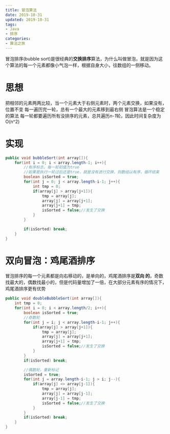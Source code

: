 ```yaml
---
title: 冒泡算法
date: 2019-10-31
updated: 2019-10-31
tags:
- Java
- 排序
categories:
- 算法之旅
---
```


冒泡排序(bubble sort)是很经典的**交换排序**算法，为什么叫做冒泡，就是因为这个算法的每一个元素都像小气泡一样，根据自身大小，往数组的一侧移动。

# 思想
把相邻的元素两两比较，当一个元素大于右侧元素时，两个元素交换，如果没有，位置不变
每一遍历完一轮，总有一个最大的元素移到最右侧
冒泡算法是一个稳定的算法
每一轮都要遍历所有没排序的元素，总共遍历*n-1*轮，因此时间复杂度为O(n^2)

# 实现
```java
public void bubbleSort(int array[]){
    for(int i = 0; i < array.length-1; i++){
        //有序标志，每一轮初值为true
        //如果是执行一轮过后还是true，就是没有进行交换，则数组以有序，循环结束
        boolean isSorted = true;
        for(int j = 0; j < array.length-i-1; j++){
            int tmp = 0;
            if(array[j] > array[j+1]){
                tmp = array[j];
                array[j] = array[j+1];
                array[j+1] = tmp;
                isSorted = false;//发生了交换
            }
        }

        if(isSorted) break;
    }
}
```
# 双向冒泡：鸡尾酒排序
冒泡排序的每一个元素都是向右移动的，是单向的，鸡尾酒排序是**双向 的**，奇数找最大的，偶数找最小的，但是代码量增加了一倍，在大部分元素有序的情况下，鸡尾酒排序更有优势
```java
public void doubleBubbleSort(int array[]){
    int tmp = 0;
    for(int i = 0; i < array.length/2; i++){
        boolean isSorted = true;
        //奇数轮
        for(int j = i; j < array.length-i-1; j++){
            if(array[j] > array[j+1]){
                tmp = array[j];
                array[j] = array[j+1];
                array[j+1] = tmp;
                isSorted = false;//发生了交换
            }
        }
        if(isSorted) break;

        //偶数轮，重新标记
        isSorted = true;
        for(int j = array.length-i-1; j > i; j--){
            if(array[j] <> array[j-1]){
                tmp = array[j];
                array[j] = array[j-1];
                array[j-1] = tmp;
                isSorted = false;//发生了交换
            }
        }
        if(isSorted) break;
    }
}
```
